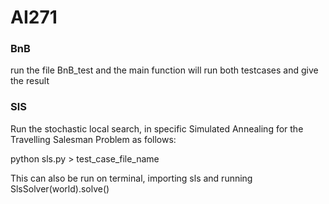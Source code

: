 # AI271

### BnB
run the file BnB_test and the main function will run both testcases and give the result

### SlS

Run the stochastic local search, in specific Simulated Annealing for the Travelling Salesman Problem as follows:

python sls.py > test_case_file_name

This can also be run on terminal, importing sls and running SlsSolver(world).solve()
